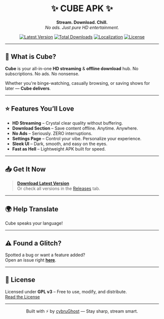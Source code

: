<h1 align="center">✨ CUBE APK ✨</h1>

<p align="center">
  <b>Stream. Download. Chill.</b><br>
  <i>No ads. Just pure HD entertainment.</i>
</p>

<div align="center">

[![Latest Version](https://img.shields.io/github/v/release/cybruGhost/cube?label=Version&style=for-the-badge)](https://github.com/cybruGhost/cube/releases/latest)
[![Total Downloads](https://img.shields.io/github/downloads/cybruGhost/cube/total?label=Downloads&style=for-the-badge&color=brightgreen)](https://github.com/cybruGhost/cube/releases)
[![Localization](https://badges.crowdin.net/N-Zik/localized.svg)](https://crowdin.com/project/N-Zik)
[![License](https://img.shields.io/github/license/cybruGhost/cube?style=for-the-badge&color=blue)](https://www.gnu.org/licenses/gpl-3.0)

</div>

---

## 🚀 What is Cube?

**Cube** is your all-in-one **HD streaming** & **offline download** hub. No subscriptions. No ads. No nonsense.

Whether you're binge-watching, casually browsing, or saving shows for later — **Cube delivers**.

---

## ⭐️ Features You’ll Love

- **HD Streaming** – Crystal clear quality without buffering.
- **Download Section** – Save content offline. Anytime. Anywhere.
- **No Ads** – Seriously. ZERO interruptions.
- **Settings Page** – Control your vibe. Personalize your experience.
- **Sleek UI** – Dark, smooth, and easy on the eyes.
- **Fast as Hell** – Lightweight APK built for speed.

---

## 📥 Get It Now

> [**Download Latest Version**](https://github.com/cybruGhost/cube/releases/latest)  
> Or check all versions in the [Releases](https://github.com/cybruGhost/cube/releases) tab.

---

## 🌍 Help Translate

Cube speaks your language!  

---

## ⚠️ Found a Glitch?

Spotted a bug or want a feature added?  
Open an issue right [**here**](https://github.com/cybruGhost/cube/issues).

---

## 📜 License

Licensed under **GPL v3** – Free to use, modify, and distribute.  
[Read the License](https://www.gnu.org/licenses/gpl-3.0)

---

<p align="center">
  Built with ⚡️ by <a href="https://github.com/cybruGhost">cybruGhost</a> — Stay sharp, stream smart.
</p>